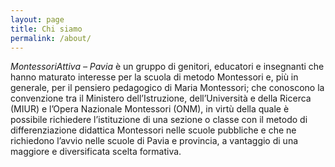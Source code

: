 ```yaml
---
layout: page
title: Chi siamo
permalink: /about/
---
```


*MontessoriAttiva – Pavia* è un gruppo di genitori, educatori e insegnanti che hanno maturato interesse per la scuola di metodo Montessori e, più in generale, per il pensiero pedagogico di Maria Montessori; che conoscono la convenzione tra il Ministero dell’Istruzione, dell’Università e della Ricerca (MIUR) e l’Opera Nazionale Montessori (ONM), in virtù della quale è possibile richiedere l’istituzione di una sezione o classe con il metodo di differenziazione didattica Montessori nelle scuole pubbliche e che ne richiedono l’avvio nelle scuole di Pavia e provincia, a vantaggio di una maggiore e diversificata scelta formativa.
